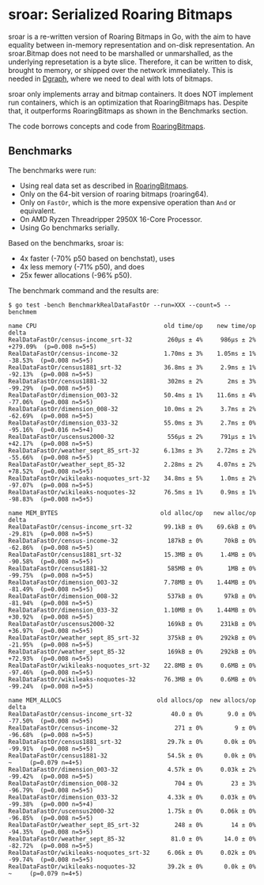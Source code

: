 # sroar: Serialized Roaring Bitmaps

sroar is a re-written version of Roaring Bitmaps in Go, with the aim to have
equality between in-memory representation and on-disk representation. An
sroar.Bitmap does not need to be marshalled or unmarshalled, as the underlying
represetation is a byte slice. Therefore, it can be written to disk, brought to
memory, or shipped over the network immediately. This is needed in [Dgraph][], where
we need to deal with lots of bitmaps.

sroar only implements array and bitmap containers. It does NOT implement run
containers, which is an optimization that RoaringBitmaps has. Despite that, it
outperforms RoaringBitmaps as shown in the Benchmarks section.

[Dgraph]: https://github.com/dgraph-io/dgraph
[Roaring]: https://github.com/RoaringBitmap/roaring

The code borrows concepts and code from [RoaringBitmaps][Roaring].

## Benchmarks

The benchmarks were run:
- Using real data set as described in [RoaringBitmaps][Roaring].
- Only on the 64-bit version of roaring bitmaps (roaring64).
- Only on `FastOr`, which is the more expensive operation than `And` or
    equivalent.
- On AMD Ryzen Threadripper 2950X 16-Core Processor.
- Using Go benchmarks serially.

Based on the benchmarks, sroar is:
- 4x faster (-70% p50 based on benchstat), uses
- 4x less memory (-71% p50), and does
- 25x fewer allocations (-96% p50).

The benchmark command and the results are:

```
$ go test -bench BenchmarkRealDataFastOr --run=XXX --count=5 --benchmem

name CPU                                    old time/op    new time/op    delta
RealDataFastOr/census-income_srt-32          260µs ± 4%     986µs ± 2%  +279.09%  (p=0.008 n=5+5)
RealDataFastOr/census-income-32             1.70ms ± 3%    1.05ms ± 1%   -38.53%  (p=0.008 n=5+5)
RealDataFastOr/census1881_srt-32            36.8ms ± 3%     2.9ms ± 1%   -92.13%  (p=0.008 n=5+5)
RealDataFastOr/census1881-32                 302ms ± 2%       2ms ± 3%   -99.29%  (p=0.008 n=5+5)
RealDataFastOr/dimension_003-32             50.4ms ± 1%    11.6ms ± 4%   -77.06%  (p=0.008 n=5+5)
RealDataFastOr/dimension_008-32             10.0ms ± 2%     3.7ms ± 2%   -62.69%  (p=0.008 n=5+5)
RealDataFastOr/dimension_033-32             55.0ms ± 3%     2.7ms ± 0%   -95.16%  (p=0.016 n=5+4)
RealDataFastOr/uscensus2000-32               556µs ± 2%     791µs ± 1%   +42.17%  (p=0.008 n=5+5)
RealDataFastOr/weather_sept_85_srt-32       6.13ms ± 3%    2.72ms ± 2%   -55.66%  (p=0.008 n=5+5)
RealDataFastOr/weather_sept_85-32           2.28ms ± 2%    4.07ms ± 2%   +78.52%  (p=0.008 n=5+5)
RealDataFastOr/wikileaks-noquotes_srt-32    34.8ms ± 5%     1.0ms ± 2%   -97.07%  (p=0.008 n=5+5)
RealDataFastOr/wikileaks-noquotes-32        76.5ms ± 1%     0.9ms ± 1%   -98.83%  (p=0.008 n=5+5)

name MEM_BYTES                             old alloc/op   new alloc/op   delta
RealDataFastOr/census-income_srt-32         99.1kB ± 0%    69.6kB ± 0%   -29.81%  (p=0.008 n=5+5)
RealDataFastOr/census-income-32              187kB ± 0%      70kB ± 0%   -62.86%  (p=0.008 n=5+5)
RealDataFastOr/census1881_srt-32            15.3MB ± 0%     1.4MB ± 0%   -90.58%  (p=0.008 n=5+5)
RealDataFastOr/census1881-32                 585MB ± 0%       1MB ± 0%   -99.75%  (p=0.008 n=5+5)
RealDataFastOr/dimension_003-32             7.78MB ± 0%    1.44MB ± 0%   -81.49%  (p=0.008 n=5+5)
RealDataFastOr/dimension_008-32              537kB ± 0%      97kB ± 0%   -81.94%  (p=0.008 n=5+5)
RealDataFastOr/dimension_033-32             1.10MB ± 0%    1.44MB ± 0%   +30.92%  (p=0.008 n=5+5)
RealDataFastOr/uscensus2000-32               169kB ± 0%     231kB ± 0%   +36.97%  (p=0.008 n=5+5)
RealDataFastOr/weather_sept_85_srt-32        375kB ± 0%     292kB ± 0%   -21.95%  (p=0.008 n=5+5)
RealDataFastOr/weather_sept_85-32            169kB ± 0%     292kB ± 0%   +72.93%  (p=0.008 n=5+5)
RealDataFastOr/wikileaks-noquotes_srt-32    22.8MB ± 0%     0.6MB ± 0%   -97.46%  (p=0.008 n=5+5)
RealDataFastOr/wikileaks-noquotes-32        76.3MB ± 0%     0.6MB ± 0%   -99.24%  (p=0.008 n=5+5)

name MEM_ALLOCS                           old allocs/op  new allocs/op  delta
RealDataFastOr/census-income_srt-32           40.0 ± 0%       9.0 ± 0%   -77.50%  (p=0.008 n=5+5)
RealDataFastOr/census-income-32                271 ± 0%         9 ± 0%   -96.68%  (p=0.008 n=5+5)
RealDataFastOr/census1881_srt-32             29.7k ± 0%      0.0k ± 0%   -99.91%  (p=0.008 n=5+5)
RealDataFastOr/census1881-32                 54.5k ± 0%      0.0k ± 0%      ~     (p=0.079 n=4+5)
RealDataFastOr/dimension_003-32              4.57k ± 0%     0.03k ± 2%   -99.42%  (p=0.008 n=5+5)
RealDataFastOr/dimension_008-32                704 ± 0%        23 ± 3%   -96.79%  (p=0.008 n=5+5)
RealDataFastOr/dimension_033-32              4.33k ± 0%     0.03k ± 0%   -99.38%  (p=0.000 n=5+4)
RealDataFastOr/uscensus2000-32               1.75k ± 0%     0.06k ± 0%   -96.85%  (p=0.008 n=5+5)
RealDataFastOr/weather_sept_85_srt-32          248 ± 0%        14 ± 0%   -94.35%  (p=0.008 n=5+5)
RealDataFastOr/weather_sept_85-32             81.0 ± 0%      14.0 ± 0%   -82.72%  (p=0.008 n=5+5)
RealDataFastOr/wikileaks-noquotes_srt-32     6.06k ± 0%     0.02k ± 0%   -99.74%  (p=0.008 n=5+5)
RealDataFastOr/wikileaks-noquotes-32         39.2k ± 0%      0.0k ± 0%      ~     (p=0.079 n=4+5)
```

